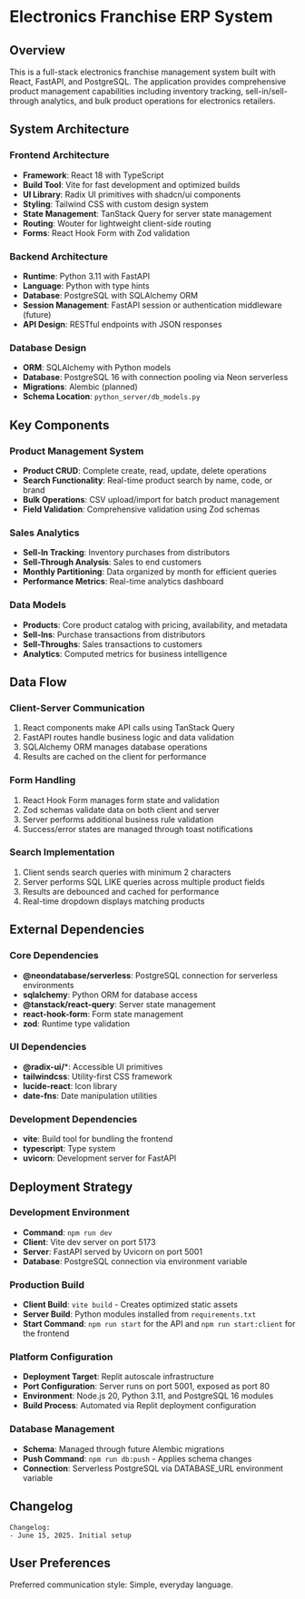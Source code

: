 # Electronics Franchise ERP System

## Overview

This is a full-stack electronics franchise management system built with React, FastAPI, and PostgreSQL. The application provides comprehensive product management capabilities including inventory tracking, sell-in/sell-through analytics, and bulk product operations for electronics retailers.

## System Architecture

### Frontend Architecture
- **Framework**: React 18 with TypeScript
- **Build Tool**: Vite for fast development and optimized builds
- **UI Library**: Radix UI primitives with shadcn/ui components
- **Styling**: Tailwind CSS with custom design system
- **State Management**: TanStack Query for server state management
- **Routing**: Wouter for lightweight client-side routing
- **Forms**: React Hook Form with Zod validation

### Backend Architecture
- **Runtime**: Python 3.11 with FastAPI
- **Language**: Python with type hints
- **Database**: PostgreSQL with SQLAlchemy ORM
- **Session Management**: FastAPI session or authentication middleware (future)
- **API Design**: RESTful endpoints with JSON responses

### Database Design
- **ORM**: SQLAlchemy with Python models
- **Database**: PostgreSQL 16 with connection pooling via Neon serverless
- **Migrations**: Alembic (planned)
- **Schema Location**: `python_server/db_models.py`

## Key Components

### Product Management System
- **Product CRUD**: Complete create, read, update, delete operations
- **Search Functionality**: Real-time product search by name, code, or brand
- **Bulk Operations**: CSV upload/import for batch product management
- **Field Validation**: Comprehensive validation using Zod schemas

### Sales Analytics
- **Sell-In Tracking**: Inventory purchases from distributors
- **Sell-Through Analysis**: Sales to end customers
- **Monthly Partitioning**: Data organized by month for efficient queries
- **Performance Metrics**: Real-time analytics dashboard

### Data Models
- **Products**: Core product catalog with pricing, availability, and metadata
- **Sell-Ins**: Purchase transactions from distributors
- **Sell-Throughs**: Sales transactions to customers
- **Analytics**: Computed metrics for business intelligence

## Data Flow

### Client-Server Communication
1. React components make API calls using TanStack Query
2. FastAPI routes handle business logic and data validation
3. SQLAlchemy ORM manages database operations
4. Results are cached on the client for performance

### Form Handling
1. React Hook Form manages form state and validation
2. Zod schemas validate data on both client and server
3. Server performs additional business rule validation
4. Success/error states are managed through toast notifications

### Search Implementation
1. Client sends search queries with minimum 2 characters
2. Server performs SQL LIKE queries across multiple product fields
3. Results are debounced and cached for performance
4. Real-time dropdown displays matching products

## External Dependencies

### Core Dependencies
- **@neondatabase/serverless**: PostgreSQL connection for serverless environments
- **sqlalchemy**: Python ORM for database access
- **@tanstack/react-query**: Server state management
- **react-hook-form**: Form state management
- **zod**: Runtime type validation

### UI Dependencies
- **@radix-ui/***: Accessible UI primitives
- **tailwindcss**: Utility-first CSS framework
- **lucide-react**: Icon library
- **date-fns**: Date manipulation utilities

### Development Dependencies
- **vite**: Build tool for bundling the frontend
- **typescript**: Type system
- **uvicorn**: Development server for FastAPI

## Deployment Strategy

### Development Environment
- **Command**: `npm run dev`
- **Client**: Vite dev server on port 5173
- **Server**: FastAPI served by Uvicorn on port 5001
- **Database**: PostgreSQL connection via environment variable

### Production Build
- **Client Build**: `vite build` - Creates optimized static assets
- **Server Build**: Python modules installed from `requirements.txt`
- **Start Command**: `npm run start` for the API and `npm run start:client` for the frontend

### Platform Configuration
- **Deployment Target**: Replit autoscale infrastructure
 - **Port Configuration**: Server runs on port 5001, exposed as port 80
- **Environment**: Node.js 20, Python 3.11, and PostgreSQL 16 modules
- **Build Process**: Automated via Replit deployment configuration

### Database Management
- **Schema**: Managed through future Alembic migrations
- **Push Command**: `npm run db:push` - Applies schema changes
- **Connection**: Serverless PostgreSQL via DATABASE_URL environment variable

## Changelog

```
Changelog:
- June 15, 2025. Initial setup
```

## User Preferences

Preferred communication style: Simple, everyday language.